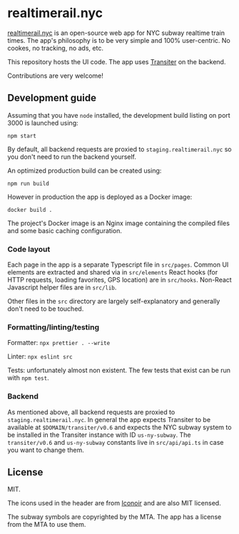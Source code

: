 # realtimerail.nyc

[realtimerail.nyc](https://realtimerail.nyc)
    is an open-source web app for NYC subway realtime train times.
The app's philosophy is to be very simple and 100% user-centric.
No cookes, no tracking, no ads, etc.

This repository hosts the UI code.
The app uses [Transiter](https://www.github.com/jamespfennell/transiter) on the backend.

Contributions are very welcome!

## Development guide

Assuming that you have `node` installed,
the development build listing on port 3000 is launched using:

```
npm start
```

By default, all backend requests are proxied to `staging.realtimerail.nyc`
    so you don't need to run the backend yourself.

An optimized production build can be created using:

```
npm run build
```

However in production the app is deployed as a Docker image:

```
docker build .
```

The project's Docker image is an Nginx image containing the compiled files
    and some basic caching configuration.

### Code layout

Each page in the app is a separate Typescript file in `src/pages`.
Common UI elements are extracted and shared via in `src/elements`
React hooks (for HTTP requests, loading favorites, GPS location) are in `src/hooks`.
Non-React Javascript helper files are in `src/lib`.

Other files in the `src` directory are largely self-explanatory and generally don't need to be touched.

### Formatting/linting/testing

Formatter: `npx prettier . --write`

Linter: `npx eslint src`

Tests: unfortunately almost non existent.
    The few tests that exist can be run with `npm test`.

### Backend

As mentioned above, all backend requests are proxied to `staging.realtimerail.nyc`.
In general the app expects Transiter to be available at `$DOMAIN/transiter/v0.6`
    and expects the NYC subway system to be installed in the Transiter instance with ID `us-ny-subway`.
The `transiter/v0.6` and `us-ny-subway` constants live in `src/api/api.ts` in case you want to change them.

## License

MIT.

The icons used in the header are from [Iconoir](https://iconoir.com/) and are also MIT licensed.

The subway symbols are copyrighted by the MTA. The app has a license from the MTA to use them.
